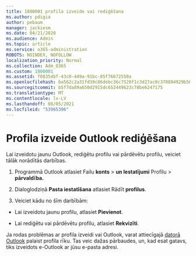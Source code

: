 ```yaml
---
title: 1800001 profila izveide vai rediģēšana
ms.author: pdigia
author: pebaum
manager: jackiesm
ms.date: 04/21/2020
ms.audience: Admin
ms.topic: article
ms.service: o365-administration
ROBOTS: NOINDEX, NOFOLLOW
localization_priority: Normal
ms.collection: Adm_O365
ms.custom: 1800001
ms.assetid: f08354bf-43c0-449a-91bc-85f76672550a
ms.openlocfilehash: ba562c2a31fd39c86debc36c7520f1c3d27ac0c370894929b566147d965f3ad7
ms.sourcegitcommit: b5f7da89a650d2915dc652449623c78be6247175
ms.translationtype: MT
ms.contentlocale: lv-LV
ms.lasthandoff: 08/05/2021
ms.locfileid: "53965396"
---
```

# <a name="create-or-edit-an-outlook-profile"></a>Profila izveide Outlook rediģēšana

Lai izveidotu jaunu Outlook, rediģētu profilu vai pārdēvētu profilu, veiciet tālāk norādītās darbības.
  
1. Programmā Outlook atlasiet Failu **konts** \> **un Iestatījumi** Profilu \> **pārvaldība.**
    
2. Dialoglodziņā **Pasta iestatīšana** atlasiet Rādīt **profilus**.
    
3. Veiciet kādu no šīm darbībām:
    
  - Lai izveidotu jaunu profilu, atlasiet **Pievienot**.
    
  - Lai rediģētu vai pārdēvētu profilu, atlasiet **Rekvizīti**.
    
Ja rodas problēmas ar profila izveidi vai Outlook, varat attiecīgajā [datorā Outlook](https://aka.ms/SaRA-OutlookSetupProfile) palaist profila rīku. Tas veic dažas pārbaudes, un, kad esat gatavs, tiks izveidots e-Outlook ar jūsu e-pasta adresi. 
  

